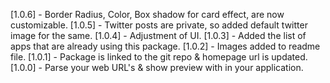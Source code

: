 [1.0.6] - Border Radius, Color, Box shadow for card effect, are now customizable.
[1.0.5] - Twitter posts are private, so added default twitter image for the same.
[1.0.4] - Adjustment of UI.
[1.0.3] - Added the list of apps that are already using this package.
[1.0.2] - Images added to readme file.
[1.0.1] - Package is linked to the git repo & homepage url is updated.
[1.0.0] - Parse your web URL's & show preview with in your application.
